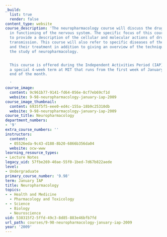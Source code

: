 ```yaml
---
_build:
  list: true
  render: false
content_type: website
course_description: 'The neuropharmacology course will discuss the drug-induced changes
  in functioning of the nervous system. The specific focus of this course will be
  to provide a description of the cellular and molecular actions of drugs on synaptic
  transmission. This course will also refer to specific diseases of the nervous system
  and their treatment in addition to giving an overview of the techniques used for
  the study of neuropharmacology.


  This course is offered during the Independent Activities Period (IAP), which is
  a special 4-week term at MIT that runs from the first week of January until the
  end of the month.

  '
course_image:
  content: 9c961b77-9141-fd64-056e-8cf7eb69cf1d
  website: 9-98-neuropharmacology-january-iap-2009
course_image_thumbnail:
  content: 6935f5f5-eee0-ed4c-155a-18b9c25310db
  website: 9-98-neuropharmacology-january-iap-2009
course_title: Neuropharmacology
department_numbers:
- '9'
extra_course_numbers: ''
instructors:
  content:
  - 05526eda-9c43-d188-8b20-6866b356da04
  website: ocw-www
learning_resource_types:
- Lecture Notes
legacy_uid: 57fbe269-40ae-55f0-1bed-7d67b822aede
level:
- Undergraduate
primary_course_number: '9.98'
term: January IAP
title: Neuropharmacology
topics:
- - Health and Medicine
  - Pharmacology and Toxicology
- - Science
  - Biology
  - Neuroscience
uid: 538315f2-5ffd-49c3-8d85-883e46bfb7fd
url_path: courses/9-98-neuropharmacology-january-iap-2009
year: '2009'
---
```

